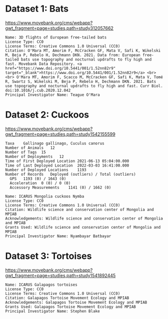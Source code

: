 # Dataset 1: Bats

https://www.movebank.org/cms/webapp?gwt_fragment=page=studies,path=study312057662

	Name: 3D flights of European free-tailed bats
	License Type: CC0
	License Terms: Creative Commons 1.0 Universal (CC0)
	Citation: O'Mara MT, Amorim F, McCracken GF, Mata V, Safi K, Wikelski M, Beja P, Rebelo H, Dechmann DKN. 2021. Data from: European free-tailed bats use topography and nocturnal updrafts to fly high and fast. Movebank Data Repository. <a href="https://www.doi.org/10.5441/001/1.52nn82r9" target="_blank">https://www.doi.org/10.5441/001/1.52nn82r9</a> <br><br> O'Mara MT, Amorim F, Scacco M, McCracken GF, Safi K, Mata V, Tomé R, Swartz S, Wikelski M, Beja P, Rebelo H, Dechmann DKN. 2021. Bats use topography and nocturnal updrafts to fly high and fast. Curr Biol. doi:10.1016/j.cub.2020.12.042
	Principal Investigator Name: Teague O'Mara

# Dataset 2: Cuckoos

https://www.movebank.org/cms/webapp?gwt_fragment=page=studies,path=study1542155599

	Taxa	Gallinago gallinago, Cuculus canorus
	Number of Animals	12
	Number of Tags	15
	Number of Deployments	12
	Time of First Deployed Location	2021-06-13 05:04:00.000
	Time of Last Deployed Location	2022-03-03 16:41:00.000
	Number of Deployed Locations	1193
	Number of Records	Deployed (outliers) / Total (outliers)
	  GPS	1193 (0) / 1643 (0)
	  Acceleration	0 (0) / 0 (0)
	  Accessory Measurements	1141 (0) / 1662 (0)

	Name: ICARUS Mongolia cuckoos Nymba
	License Type: CC0
	License Terms: Creative Commons 1.0 Universal (CC0)
	Citation: Wildlife science and conservation center of Mongolia and MPIAB
	Acknowledgements: Wildlife science and conservation center of Mongolia and MPIAB
	Grants Used: Wildlife science and conservation center of Mongolia and MPIAB
	Principal Investigator Name: Nyambayar Batbayar

# Dataset 3: Tortoises

https://www.movebank.org/cms/webapp?gwt_fragment=page=studies,path=study1541892445

	Name: ICARUS Galapagos tortoises
	License Type: CC0
	License Terms: Creative Commons 1.0 Universal (CC0)
	Citation: Galapagos Tortoise Movement Ecology and MPIAB
	Acknowledgements: Galapagos Tortoise Movement Ecology and MPIAB
	Grants Used: Galapagos Tortoise Movement Ecology and MPIAB
	Principal Investigator Name: Stephen Blake
